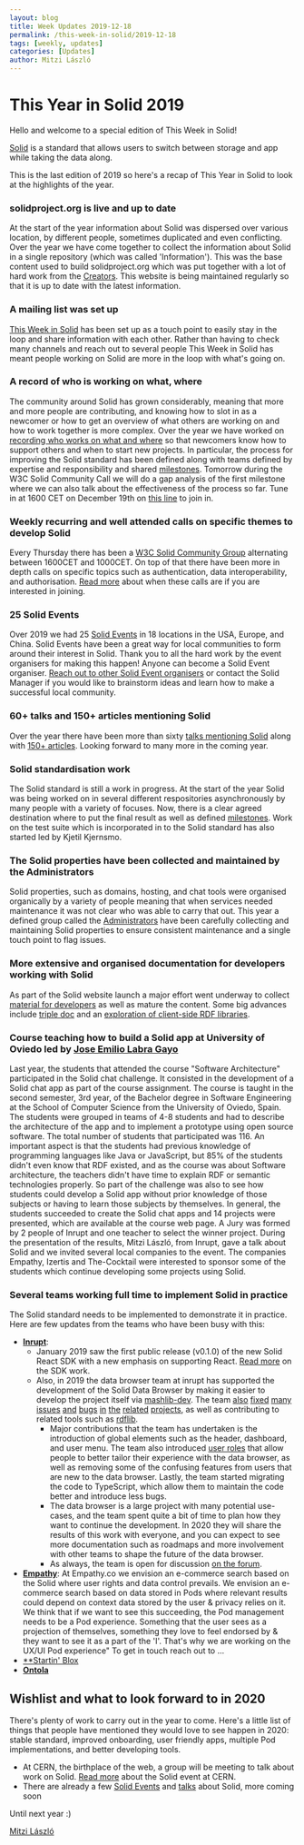 ```yaml
---
layout: blog
title: Week Updates 2019-12-18
permalink: /this-week-in-solid/2019-12-18
tags: [weekly, updates]
categories: [Updates]
author: Mitzi László
---
```


# This Year in Solid 2019

Hello and welcome to a special edition of This Week in Solid!

[Solid](https://solidproject.org) is a standard that allows users to switch between storage and app while taking the data along. 

This is the last edition of 2019 so here's a recap of This Year in Solid to look at the highlights of the year. 

### solidproject.org is live and up to date 
At the start of the year information about Solid was dispersed over various location, by different people, sometimes duplicated and even conflicting. Over the year we have come together to collect the information about Solid in a single repository (which was called 'Information'). This was the base content used to build solidproject.org which was put together with a lot of hard work from the [Creators](https://github.com/solid/process/blob/master/creators.md). This website is being maintained regularly so that it is up to date with the latest information. 

### A mailing list was set up 
[This Week in Solid](https://solidproject.org/this-week-in-solid) has been set up as a touch point to easily stay in the loop and share information with each other. Rather than having to check many channels and reach out to several people This Week in Solid has meant people working on Solid are more in the loop with what's going on. 

### A record of who is working on what, where 
The community around Solid has grown considerably, meaning that more and more people are contributing, and knowing how to slot in as a newcomer or how to get an overview of what others are working on and how to work together is more complex. Over the year we have worked on [recording who works on what and where](https://github.com/solid/process) so that newcomers know how to support others and when to start new projects. In particular, the process for improving the Solid standard has been defined along with teams defined by expertise and responsibility and shared [milestones](https://github.com/solid/specification/milestones). Tomorrow during the W3C Solid Community Call we will do a gap analysis of the first milestone where we can also talk about the effectiveness of the process so far. Tune in at 1600 CET on December 19th on [this line](https://zoom.us/j/261297657) to join in. 

### Weekly recurring and well attended calls on specific themes to develop Solid 
Every Thursday there has been a [W3C Solid Community Group](https://www.w3.org/community/solid/) alternating between 1600CET and 1000CET. On top of that there have been more in depth calls on specific topics such as authentication, data interoperability, and authorisation. [Read more](https://solidproject.org/standardisation) about when these calls are if you are interested in joining.

### 25 Solid Events 
Over 2019 we had 25 [Solid Events](https://solidproject.org/events) in 18 locations in the USA, Europe, and China. Solid Events have been a great way for local communities to form around their interest in Solid. Thank you to all the hard work by the event organisers for making this happen! Anyone can become a Solid Event organiser. [Reach out to other Solid Event organisers](https://gitter.im/solid/solid-events) or contact the Solid Manager if you would like to brainstorm ideas and learn how to make a successful local community.  

### 60+ talks and 150+ articles mentioning Solid
Over the year there have been more than sixty [talks mentioning Solid](https://solidproject.org/press) along with [150+ articles](https://solidproject.org/press). Looking forward to many more in the coming year. 

### Solid standardisation work
The Solid standard is still a work in progress. At the start of the year Solid was being worked on in several different respositories asynchronously by many people with a variety of focuses. Now, there is a clear agreed destination where to put the final result as well as defined [milestones](https://github.com/solid/specification/milestones). Work on the test suite which is incorporated in to the Solid standard has also started led by Kjetil Kjernsmo. 

### The Solid properties have been collected and maintained by the Administrators 
Solid properties, such as domains, hosting, and chat tools were organised organically by a variety of people meaning that when services needed maintenance it was not clear who was able to carry that out. This year a defined group called the [Administrators](https://github.com/solid/process/blob/master/administrators.md) have been carefully collecting and maintaining Solid properties to ensure consistent maintenance and a single touch point to flag issues. 

### More extensive and organised documentation for developers working with Solid 
As part of the Solid website launch a major effort went underway to collect [material for developers](https://solidproject.org/for-developers) as well as mature the content. Some big advances include [triple doc](https://vincenttunru.gitlab.io/tripledoc/) and an [exploration of client-side RDF libraries](https://github.com/inrupt/solid-lib-comparison). 

### Course teaching how to build a Solid app at University of Oviedo led by [Jose Emilio Labra Gayo](http://labra.weso.es)
Last year, the students that attended the course "Software Architecture" participated in the Solid chat challenge. It consisted in the development of a Solid chat app as part of the course assignment. The course is taught in the second semester, 3rd year, of the Bachelor degree in Software Engineering at the School of Computer Science from the University of Oviedo, Spain. The students were grouped in teams of 4-8 students and had to describe the architecture of the app and to implement a prototype using open source software. The total number of students that participated was 116. An important aspect is that the students had previous knowledge of programming languages like Java or JavaScript, but 85% of the students didn't even know that RDF existed, and as the course was about Software architecture, the teachers didn't have time to explain RDF or semantic technologies properly. So part of the challenge was also to see how students could develop a Solid app without prior knowledge of those subjects or having to learn those subjects by themselves. In general, the students succeeded to create the Solid chat apps and 14 projects were presented, which are available at the course web page. A Jury was formed by 2 people of Inrupt and one teacher to select the winner project. During the presentation of the results, Mitzi László, from Inrupt, gave a talk about Solid and we invited several local companies to the event. The companies Empathy, Izertis and The-Cocktail were interested to sponsor some of the students which continue developing some projects using Solid.  

### Several teams working full time to implement Solid in practice 
The Solid standard needs to be implemented to demonstrate it in practice. Here are few updates from the teams who have been busy with this: 
* [**Inrupt**](https://inrupt.com):
  * January 2019 saw the first public release (v0.1.0) of the new Solid React SDK with a new emphasis on supporting React. [Read more](https://jmartin.inrupt.net/public/docs/year-in-review.html) on the SDK work. 
  * Also, in 2019 the data browser team at inrupt has supported the development of the Solid Data Browser by making it easier to develop the project itself via [mashlib-dev](https://github.com/inrupt/mashlib-dev). The team 
[also](https://github.com/solid/mashlib/pulls?utf8=%E2%9C%93&q=is%3Apr+is%3Aclosed) 
[fixed](https://github.com/solid/solid-panes/pulls?page=2&q=is%3Apr+is%3Aclosed&utf8=%E2%9C%93) 
[many](https://github.com/solid/solid-ui/pulls?page=2&q=is%3Apr+is%3Aclosed&utf8=%E2%9C%93) 
[issues](https://github.com/solid/chat-pane/pulls?page=2&q=is%3Apr+is%3Aclosed&utf8=%E2%9C%93) 
[and](https://github.com/solid/contacts-pane/pulls?page=2&q=is%3Apr+is%3Aclosed&utf8=%E2%9C%93) 
[bugs](https://github.com/solid/folder-pane/pulls?page=2&q=is%3Apr+is%3Aclosed&utf8=%E2%9C%93) 
[in](https://github.com/solid/issue-pane/pulls?page=2&q=is%3Apr+is%3Aclosed&utf8=%E2%9C%93) 
[the](https://github.com/solid/meeting-pane/pulls?page=2&q=is%3Apr+is%3Aclosed&utf8=%E2%9C%93) 
[related](https://github.com/solid/source-pane/pulls?page=2&q=is%3Apr+is%3Aclosed&utf8=%E2%9C%93) 
[projects](https://github.com/solid/pane-registry/pulls?page=2&q=is%3Apr+is%3Aclosed&utf8=%E2%9C%93), as well as 
contributing to related tools such as [rdflib](https://github.com/linkeddata/rdflib.js).
    * Major contributions that the team has undertaken is the introduction of global elements such as the header, dashboard, 
and user menu. The team also introduced [user roles](https://github.com/solid/userguide/blob/master/appendix/userroles.md) 
that allow people to better tailor their experience with the data browser, as well as removing some of the confusing 
features from users that are new to the data browser. Lastly, the team started migrating the code to TypeScript, which 
allow them to maintain the code better and introduce less bugs.
    * The data browser is a large project with many potential use-cases, and the team spent quite a bit of time to plan how they 
want to continue the development. In 2020 they will share the results of this work with everyone, and you can expect to 
see more documentation such as roadmaps and more involvement with other teams to shape the future of the data browser.
    * As always, the team is open for discussion [on the forum](https://forum.solidproject.org/c/build-a-solid-app/solid-data-browser).
* [**Empathy**](https://www.empathy.co): At Empathy.co we envision an e-commerce search based on the Solid where user rights and data control prevails. We envision an e-commerce search based on data stored in Pods where relevant results could depend on context data stored by the user & privacy relies on it. We think that if we want to see this succeeding, the Pod management needs to be a Pod experience. Something that the user sees as a projection of themselves, something they love to feel endorsed by & they want to see it as a part of the 'I'. That's why we are working on the UX/UI Pod experience" To get in touch reach out to ...
* [**Startin' Blox](https://startinblox.com)
* [**Ontola**](https://ontola.io)  

## Wishlist and what to look forward to in 2020
There's plenty of work to carry out in the year to come. Here's a little list of things that people have mentioned they would love to see happen in 2020: stable standard, improved onboarding, user friendly apps, multiple Pod implementations, and better developing tools. 
* At CERN, the birthplace of the web, a group will be meeting to talk about work on Solid. [Read more](https://indico.cern.ch/e/CERN-Solid-brainstorming) about the Solid event at CERN. 
* There are already a few [Solid Events](https://solidproject.org/events) and [talks](https://solidproject.org/press) about Solid, more coming soon 

Until next year :) 

[Mitzi László](https://github.com/Mitzi-Laszlo)
